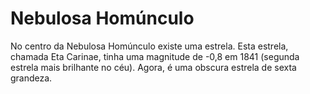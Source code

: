# Nebulosa Homúnculo

No centro da Nebulosa Homúnculo existe uma estrela. Esta estrela, chamada Eta
Carinae, tinha uma magnitude de -0,8 em 1841 (segunda estrela mais brilhante no
céu). Agora, é uma obscura estrela de sexta grandeza.
